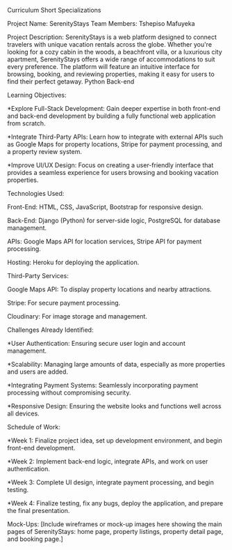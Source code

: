 Curriculum
Short Specializations

Project Name: SerenityStays
Team Members:
Tshepiso Mafuyeka


Project Description:
SerenityStays is a web platform designed to connect travelers with unique vacation rentals across the globe. Whether you're looking for a cozy cabin in the woods, a beachfront villa, or a luxurious city apartment, SerenityStays offers a wide range of accommodations to suit every preference. The platform will feature an intuitive interface for browsing, booking, and reviewing properties, making it easy for users to find their perfect getaway.
Python Back-end


Learning Objectives:

*Explore Full-Stack Development: Gain deeper expertise in both front-end and back-end development by building a fully functional web application from scratch.


*Integrate Third-Party APIs: Learn how to integrate with external APIs such as Google Maps for property locations, Stripe for payment processing, and a property review system.


*Improve UI/UX Design: Focus on creating a user-friendly interface that provides a seamless experience for users browsing and booking vacation properties.


Technologies Used:


Front-End: HTML, CSS, JavaScript, Bootstrap for responsive design.

Back-End: Django (Python) for server-side logic, PostgreSQL for database management.

APIs: Google Maps API for location services, Stripe API for payment processing.

Hosting: Heroku for deploying the application.


Third-Party Services:

Google Maps API: To display property locations and nearby attractions.

Stripe: For secure payment processing.

Cloudinary: For image storage and management.


Challenges Already Identified:


*User Authentication: Ensuring secure user login and account management.

*Scalability: Managing large amounts of data, especially as more properties and users are added.

*Integrating Payment Systems: Seamlessly incorporating payment processing without compromising security.

*Responsive Design: Ensuring the website looks and functions well across all devices.


Schedule of Work:


*Week 1: Finalize project idea, set up development environment, and begin front-end development.

*Week 2: Implement back-end logic, integrate APIs, and work on user authentication.

*Week 3: Complete UI design, integrate payment processing, and begin testing.

*Week 4: Finalize testing, fix any bugs, deploy the application, and prepare the final presentation.

Mock-Ups:
[Include wireframes or mock-up images here showing the main pages of SerenityStays: home page, property listings, property detail page, and booking page.]
